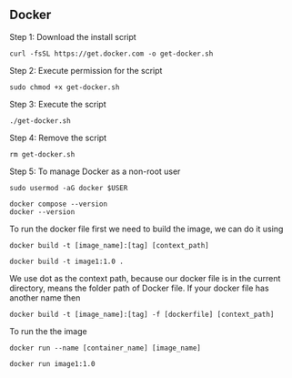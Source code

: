 ## Docker

Step 1: Download the install script
```
curl -fsSL https://get.docker.com -o get-docker.sh
```
Step 2: Execute permission for the script
```
sudo chmod +x get-docker.sh
```
Step 3: Execute the script
```
./get-docker.sh
```
Step 4: Remove the script
```
rm get-docker.sh
```
Step 5: To manage Docker as a non-root user
```
sudo usermod -aG docker $USER
```
```
docker compose --version
docker --version

```

To run the docker file first we need to build the image, we can do it using 
```
docker build -t [image_name]:[tag] [context_path]

docker build -t image1:1.0 .
```

We use dot as the context path, because our docker file is in the current directory, means the folder path of Docker file. If your docker file has another name then
```
docker build -t [image_name]:[tag] -f [dockerfile] [context_path]
```

To run the the image
```
docker run --name [container_name] [image_name]

docker run image1:1.0
```
